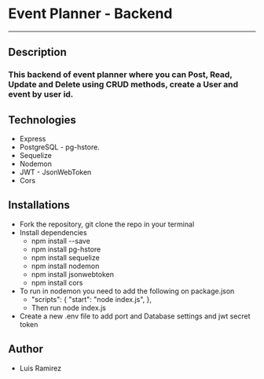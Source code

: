 # Event Planner - Backend

---

## Description

### This backend of event planner where you can Post, Read, Update and Delete using CRUD methods, create a User and event by user id.


## Technologies

- Express
- PostgreSQL - pg-hstore.
- Sequelize
- Nodemon
- JWT - JsonWebToken
- Cors

## Installations
- Fork the repository, git clone the repo in your terminal
- Install dependencies
    - npm install --save
    - npm install pg-hstore
    - npm install sequelize
    - npm install nodemon 
    - npm install jsonwebtoken
    - npm install cors
- To run in nodemon you need to add the following on package.json
    - "scripts": {
    "start": "node index.js",
    },
    - Then run node index.js
- Create a new .env file to add port and Database settings and jwt secret token
## Author
- Luis Ramirez